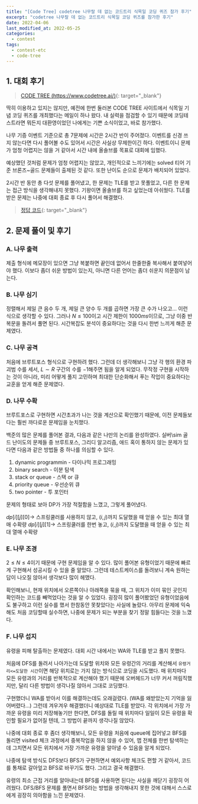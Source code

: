 ```yaml
---
title: "[Code Tree] codetree 나무랄 데 없는 코드트리 식목일 코딩 퀴즈 참가 후기"
excerpt: "codetree 나무랄 데 없는 코드트리 식목일 코딩 퀴즈를 참가한 후기"
date: 2022-04-06
last_modified_at: 2022-05-25
categories:
  - contest
tags:
  - contest-etc
  - code-tree
---
```


## 1. 대회 후기

> [CODE TREE (https://www.codetree.ai/)](https://www.codetree.ai/){: target="_blank"}

딱히 이용하고 있지는 않지만, 예전에 한번 둘러본 CODE TREE 사이트에서 식목일 기념 코딩 퀴즈를 개최했다는 메일이 하나 왔다. 내 실력을 점검할 수 있기 때문에 코딩테스트라면 뭐든지 대환영이었던 나에게는 기쁜 소식이었고, 바로 참가했다.

나무 기증 이벤트 기준으로 총 7문제에 시간은 2시간 반이 주어졌다. 이벤트를 신경 쓰지 않는다면 다시 풀어볼 수도 있어서 시간은 사실상 무제한이긴 하다. 이벤트이니 문제가 엄청 어렵지는 않을 거 같아서 시간 내에 올솔브를 목표로 대회에 임했다.

예상했던 것처럼 문제가 엄청 어렵지는 않았고, 개인적으로 느끼기에는 solved 티어 기준 브론즈~골드 문제들이 출제된 것 같다. 또한 난이도 순으로 문제가 배치되어 있었다.

2시간 반 동안 총 다섯 문제를 풀어냈고, 한 문제는 TLE를 받고 못풀었고, 다른 한 문제는 접근 방식을 생각해내지 못했다. 기왕이면 올솔브를 하고 싶었는데 아쉬웠다. TLE를 받은 문제는 나중에 대회 종료 후 다시 풀어서 해결했다.

> [정답 코드](https://github.com/BurningFalls/Algorithm/tree/master/Code_Tree/%EC%8B%9D%EB%AA%A9%EC%9D%BC%20%EC%BD%94%EB%94%A9%20%ED%80%B4%EC%A6%88%20(2022.04.05)){: target="_blank"}

## 2. 문제 풀이 및 후기

### A. 나무 출력

제출 형식에 메모장이 있으면 그냥 복붙하면 끝인데 없어서 한줄한줄 복사해서 붙여넣어야 했다. 이보다 좀더 쉬운 방법이 있는지, 아니면 다른 언어는 좀더 쉬운지 의문점이 남는다.

### B. 나무 심기

정렬해서 제일 큰 음수 두 개, 제일 큰 양수 두 개를 곱하면 가장 큰 수가 나오고... 이런식으로 생각할 수 있다. 그러나 $N\leq 100$이고 시간 제한이 $1000ms$이므로, 그냥 이중 반복문을 돌려서 풀면 된다. 시간복잡도 분석이 중요하다는 것을 다시 한번 느끼게 해준 문제였다. 

### C. 나무 공격

처음에 브루트포스 형식으로 구현하려 했다. 그런데 더 생각해보니 그냥 각 행의 환경 파괴범 수를 세서, $L\sim R$ 구간의 수를 $-1$해주면 됨을 알게 되었다. 무작정 구현을 시작하는 것이 아니라, 미리 어떻게 풀지 고민하며 최대한 단순화해서 푸는 작업이 중요하다는 교훈을 얻게 해준 문제였다.

### D. 나무 수확

브루트포스로 구현하면 시간초과가 나는 것을 계산으로 확인했기 때문에, 이전 문제들보다는 훨씬 까다로운 문제임을 눈치챘다. 

백준의 많은 문제를 풀어본 결과, 다음과 같은 나만의 논리를 완성하였다. 실버\sim 골드 난이도의 문제들 중 브루트포스, 그리디 알고리즘, 애드 혹이 통하지 않는 문제가 있다면 다음과 같은 방법들 중 하나를 의심할 수 있다.

1. dynamic programmin - 다이나믹 프로그래밍
1. binary search - 이분 탐색
1. stack or queue - 스택 or 큐
1. priority queue - 우선순위 큐
1. two pointer - 투 포인터

문제의 형태로 보아 DP가 가장 적절함을 느꼈고, 그렇게 풀어냈다. 

$dp[i][j][0] \rightarrow$ 스프링쿨러를 사용하지 않고, $(i,\, j)$까지 도달했을 때 얻을 수 있는 최대 열매 수확량
$dp[i][j][1] \rightarrow$ 스프링쿨러를 한번 놓고, $(i,\, j)$까지 도달했을 때 얻을 수 있는 최대 열매 수확량

### E. 나무 조경

$2\leq N \leq 4$이기 때문에 구현 문제임을 알 수 있다. 많이 풀어본 유형이었기 때문에 빠르게 구현해서 성공시킬 수 있을 줄 알았다. 그런데 테스트케이스를 돌려보니 계속 원하는 답이 나오질 않아서 생각보다 많이 헤맸다. 

확인해보니, 현재 위치에서 오른쪽이나 아래쪽을 묶을 때, 그 위치가 이미 묶인 곳인지 확인하는 코드를 빼먹었다는 것을 알 수 있었다. 굉장히 많이 풀어봤었던 유형이었음에도 불구하고 이런 실수를 했서 한참동안 못찾았다는 사실에 놀랐다. 아무리 문제에 익숙해도 처음 코딩할때 실수하면, 나중에 문제가 되는 부분을 찾기 정말 힘들다는 것을 느꼈다.

### F. 나무 섭지

유령을 피해 탈출하는 문제였다. 대회 시간 내에서는 WA와 TLE를 받고 풀지 못했다.

처음에 DFS를 돌려서 나아가는데 도달할 위치와 모든 유령간의 거리를 계산해서 `유령거리<=도달한 시간`이면 해당 위치로는 가지 않는 방식으로 코딩을 시도했다. 매 위치마다 모든 유령과의 거리를 반복적으로 계산해야 했기 때문에 오버헤드가 너무 커서 꺼림직했지만, 달리 다른 방법이 생각나질 않아서 그대로 코딩했다.

구현했더니 WA를 받아서 이를 해결하는데도 오래걸렸다. (WA를 왜받았는지 기억을 잃어버렸다...) 그런데 겨우겨우 해결했더니 예상대로 TLE를 받았다. 각 위치에서 가장 가까운 유령을 미리 저장해놓기만 한다면, DFS를 돌릴 때 위치마다 일일이 모든 유령을 확인할 필요가 없어질 텐데, 그 방법이 끝까지 생각나질 않았다.

나중에 대회 종료 후 좀더 생각해보니, 모든 유령을 처음에 queue에 집어넣고 BFS를 돌리면 visited 체크 과정에서 중복작업을 하지 않을 수 있어, 맵 전체를 한번 탐색하는데 그치면서 모든 위치에서 가장 가까운 유령을 알아낼 수 있음을 알게 되었다. 

나중에 탐색 방식도 DFS보다 BFS가 구현하면서 예외사항 체크도 편할 거 같아서, 코드를 통채로 갈아엎고 BFS로 바꾸기도 했다. 그리고 결국 해결했다.

유령의 최소 근접 거리를 알아내는데 BFS를 사용하면 된다는 사실을 깨닫기 굉장히 어려웠다. DFS/BFS 문제를 풀면서 BFS라는 방법을 생각해내지 못한 것에 대해서 스스로에게 굉장히 의아함을 느낀 문제였다. 


